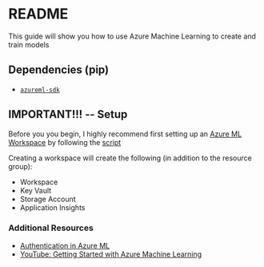 # README
This guide will show you how to use Azure Machine Learning to create and train models

## Dependencies (pip)
- [`azureml-sdk`](https://pypi.org/project/azureml-sdk/)

## IMPORTANT!!! -- Setup
Before you you begin, I highly recommend first setting up an [Azure ML Workspace](https://docs.microsoft.com/en-us/azure/machine-learning/concept-workspace) by following the [script](./00_setup_aml_workspace.py)

Creating a workspace will create the following (in addition to the resource group):
- Workspace
- Key Vault
- Storage Account
- Application Insights

### Additional Resources
- [Authentication in Azure ML](aka.ms/aml-notebook-auth)
- [YouTube: Getting Started with Azure Machine Learning](https://www.youtube.com/watch?v=GBDSBInvz08)
